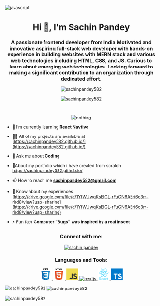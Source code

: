 <img src="https://camo.githubusercontent.com/efe028a1acecb148345817f09b7aa02ccb73f1335baf7ece530f6be85d4bfa1e/68747470733a2f2f692e70696e696d672e636f6d2f6f726967696e616c732f32662f66342f32382f32666634323830303666336164653566313062656163363933373230363261622e676966" alt="javascript" width="100%" height="350"/>

<h1 align="center">Hi 👋, I'm Sachin Pandey</h1>
<h3 align="center">A passionate frontend developer from India,Motivated and innovative aspiring full-stack web developer with hands-on experience in building websites with MERN stack and various web technologies including HTML, CSS, and JS. Curious to learn about emerging web technologies. Looking forward to making a significant contribution to an organization through dedicated effort.</h3>

<p align="center"> <img src="https://komarev.com/ghpvc/?username=sachinpandey582&label=Profile%20views&color=0e75b6&style=flat" alt="sachinpandey582" /> </p>

<p align="center"> <a href="https://github.com/ryo-ma/github-profile-trophy"><img src="https://github-profile-trophy.vercel.app/?username=sachinpandey582" alt="sachinpandey582" /></a> </p>

<p align="center"> <a href="https://twitter.com/" target="blank"><img src="https://img.shields.io/twitter/follow/?logo=twitter&style=for-the-badge" alt="" /></a> </p>

<div display="flex" align="center">
<img src="https://postimg.cc/7bGN5hzM" alt="nothing" />


<!-- <img alt="codee" src="https://media0.giphy.com/media/qgQUggAC3Pfv687qPC/giphy.gif" height=250 width=350 /> -->
</div>

- 🌱 I’m currently learning **React Navtive**

- 👨‍💻 All of my projects are available at [https://sachinpandey582.github.io/](https://sachinpandey582.github.io/)

- 💬 Ask me about **Coding**

- 💬About my portfolio which i have created from scratch https://sachinpandey582.github.io/

- 📫 How to reach me **sachinpandey582@gmail.com**

- 📄 Know about my experiences [https://drive.google.com/file/d/1YfWUwqKsEIGL-rFuGN6AEri6c3m-rhd8/view?usp=sharing](https://drive.google.com/file/d/1YfWUwqKsEIGL-rFuGN6AEri6c3m-rhd8/view?usp=sharing)

- ⚡ Fun fact **Computer "Bugs" was inspired by a real Insect**

<h3 align="center">Connect with me:</h3>
<p align="center">
<a href="https://linkedin.com/in/sachin pandey" target="blank"><img align="center" src="https://raw.githubusercontent.com/rahuldkjain/github-profile-readme-generator/master/src/images/icons/Social/linked-in-alt.svg" alt="sachin pandey" height="30" width="40" /></a>
</p>

<h3 align="center">Languages and Tools:</h3>
<p align="center"> <a href="https://www.w3schools.com/css/" target="_blank" rel="noreferrer"> <img src="https://raw.githubusercontent.com/devicons/devicon/master/icons/css3/css3-original-wordmark.svg" alt="css3" width="40" height="40"/> </a> <a href="https://www.w3.org/html/" target="_blank" rel="noreferrer"> <img src="https://raw.githubusercontent.com/devicons/devicon/master/icons/html5/html5-original-wordmark.svg" alt="html5" width="40" height="40"/> </a> <a href="https://developer.mozilla.org/en-US/docs/Web/JavaScript" target="_blank" rel="noreferrer"> <img src="https://raw.githubusercontent.com/devicons/devicon/master/icons/javascript/javascript-original.svg" alt="javascript" width="40" height="40"/> </a> <a href="https://nextjs.org/" target="_blank" rel="noreferrer"> <img src="https://cdn.worldvectorlogo.com/logos/nextjs-2.svg" alt="nextjs" width="40" height="40"/> </a> <a href="https://reactjs.org/" target="_blank" rel="noreferrer"> <img src="https://raw.githubusercontent.com/devicons/devicon/master/icons/react/react-original-wordmark.svg" alt="react" width="40" height="40"/> </a> <a href="https://www.typescriptlang.org/" target="_blank" rel="noreferrer"> <img src="https://raw.githubusercontent.com/devicons/devicon/master/icons/typescript/typescript-original.svg" alt="typescript" width="40" height="40"/> </a> </p>

<p><img align="left" src="https://github-readme-stats.vercel.app/api/top-langs?username=sachinpandey582&show_icons=true&locale=en&layout=compact" alt="sachinpandey582" /></p>

<p>&nbsp;<img align="center" src="https://github-readme-stats.vercel.app/api?username=sachinpandey582&show_icons=true&locale=en" alt="sachinpandey582" /></p>

<p><img align="center" src="https://github-readme-streak-stats.herokuapp.com/?user=sachinpandey582&" alt="sachinpandey582" /></p>
